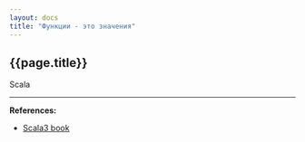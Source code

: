 ```yaml
---
layout: docs
title: "Функции - это значения"
---
```


## {{page.title}}

Scala


---

**References:**
- [Scala3 book](https://docs.scala-lang.org/scala3/book/fp-functions-are-values.html)
